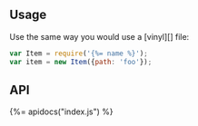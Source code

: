 ## Usage

Use the same way you would use a [vinyl][] file:

```js
var Item = require('{%= name %}');
var item = new Item({path: 'foo'});
```

## API

{%= apidocs("index.js") %}

